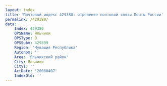 ```yaml
---
layout: index
title: 'Почтовый индекс 429380: отделение почтовой связи Почты России'
permalink: /429380/
data:
    Index: 429380
    OPSName: Яльчики
    OPSType: О
    OPSSubm: 429399
    Region: 'Чувашия Республика'
    Autonom: ''
    Area: 'Яльчикский район'
    City: Яльчики
    City1: ''
    ActDate: '20080407'
    IndexOld: ''
---
```

